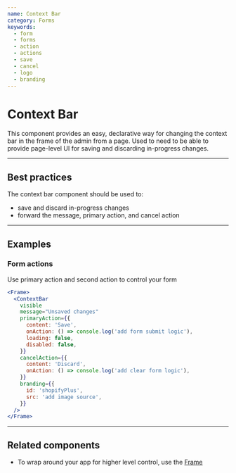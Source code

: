 ```yaml
---
name: Context Bar
category: Forms
keywords:
  - form
  - forms
  - action
  - actions
  - save
  - cancel
  - logo
  - branding
---
```


# Context Bar

This component provides an easy, declarative way for changing the context bar in the frame of the admin from a page. Used to need to be able to provide page-level UI for saving and discarding in-progress changes.

---

## Best practices

The context bar component should be used to:

* save and discard in-progress changes
* forward the message, primary action, and cancel action

---

## Examples

### Form actions

Use primary action and second action to control your form

```jsx
<Frame>
  <ContextBar
    visible
    message="Unsaved changes"
    primaryAction={{
      content: 'Save',
      onAction: () => console.log('add form submit logic'),
      loading: false,
      disabled: false,
    }}
    cancelAction={{
      content: 'Discard',
      onAction: () => console.log('add clear form logic'),
    }}
    branding={{
      id: 'shopifyPlus',
      src: 'add image source',
    }}
  />
</Frame>
```

---

## Related components

* To wrap around your app for higher level control, use the [Frame](/components/edit-after-frame-readme/frame)
